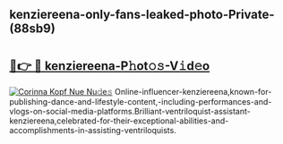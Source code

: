## kenziereena-only-fans​-leaked-photo​-Private-(88sb9)


# <h2><a href="https://mediaupload.pro?title=kenziereena&ref=git">🔗👉 🔴 kenziereena-P𝚑ot𝚘𝚜-V𝚒d𝚎o</a></h2>

[![Corinna Kopf Nue Nu𝚍e𝚜](https://i.imgur.com/0qMVB7G.gif)](https://mediaupload.pro?title=kenziereena&ref=git)
Online-influencer-kenziereena,known-for-publishing-dance-and-lifestyle-content,-including-performances-and-vlogs-on-social-media-platforms.Brilliant-ventriloquist-assistant-kenziereena,celebrated-for-their-exceptional-abilities-and-accomplishments-in-assisting-ventriloquists.  